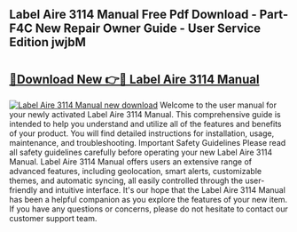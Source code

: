 ## Label Aire 3114 Manual Free Pdf Download - Part-F4C New Repair Owner Guide - User Service Edition jwjbM

# <h2><a href="http://bc35462.oget.top/?id=Label+Aire+3114+Manual">🔗Download New 👉🔴 Label Aire 3114 Manual</a></h2>

[![Label Aire 3114 Manual new download](https://i.imgur.com/5g1atiW.png)](http://bc35462.oget.top/?id=Label+Aire+3114+Manual)
Welcome to the user manual for your newly activated Label Aire 3114 Manual. This comprehensive guide is intended to help you understand and utilize all of the features and benefits of your product. You will find detailed instructions for installation, usage, maintenance, and troubleshooting. Important Safety Guidelines Please read all safety guidelines carefully before operating your new Label Aire 3114 Manual. Label Aire 3114 Manual offers users an extensive range of advanced features, including geolocation, smart alerts, customizable themes, and automatic syncing, all easily controlled through the user-friendly and intuitive interface. It's our hope that the Label Aire 3114 Manual has been a helpful companion as you explore the features of your new item. If you have any questions or concerns, please do not hesitate to contact our customer support team.
